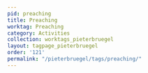 ```yaml
---
pid: preaching
title: Preaching
worktag: Preaching
category: Activities
collection: worktags_pieterbruegel
layout: tagpage_pieterbruegel
order: '121'
permalink: "/pieterbruegel/tags/preaching/"
---
```

